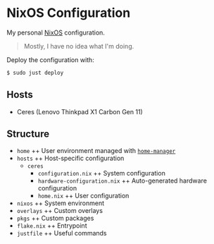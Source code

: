 # NixOS Configuration

My personal [NixOS](https://nixos.org/) configuration.

> Mostly, I have no idea what I'm doing.

Deploy the configuration with:
```sh
$ sudo just deploy 
```

## Hosts

- Ceres (Lenovo Thinkpad X1 Carbon Gen 11)

## Structure

- `home` ++ User environment managed with [`home-manager`](https://github.com/nix-community/home-manager)
- `hosts` ++ Host-specific configuration
  - `ceres`
    - `configuration.nix` ++ System configuration
    - `hardware-configuration.nix` ++ Auto-generated hardware configuration
    - `home.nix` ++ User configuration
- `nixos` ++ System environment
- `overlays` ++ Custom overlays
- `pkgs` ++ Custom packages
- `flake.nix` ++ Entrypoint
- `justfile` ++ Useful commands

